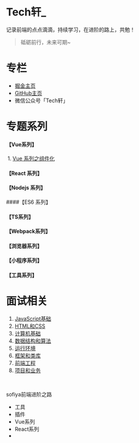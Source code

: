 # Tech轩_

记录前端的点点滴滴，持续学习，在进阶的路上，共勉！

> 砥砺前行，未来可期~

# 专栏

- [掘金主页](https://juejin.im/user/166781500005421/posts)
- [GitHub主页]()
- 微信公众号「Tech轩」

# 专题系列

#### 【Vue系列】

​	1. [Vue 系列之组件化]()

#### 【React 系列】

#### 【Nodejs 系列】

####【ES6 系列】

#### 【TS系列】

#### 【Webpack系列】

#### 【浏览器系列】

#### 【小程序系列】

#### 【工具系列】

# 面试相关

1. [JavaScript基础]()
2. [HTML和CSS]()
3. [计算机基础]()
4. [数据结构和算法]()
5. [运行环境]()
6. [框架和类库]()
7. [前端工程]()
8. [项目和业务]()



​					

sofiya前端进阶之路



- 工具
- 插件
- Vue系列
- React系列
- 





​																

